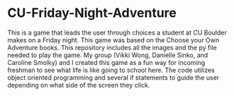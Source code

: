 # CU-Friday-Night-Adventure
This is a game that leads the user through choices a student at CU Boulder makes on a Friday night. This game was based on the Choose your Own Adventure books. 
This repository includes all the images and the py file needed to play the game.
My group (Vikki Wong, Danielle Sinko, and Caroline Smolky) and I created this game as a fun way for incoming freshman to see what life is like going to school here. 
The code utilizes object oriented programming and several if statements to guide the user depending on what side of the screen they click.
